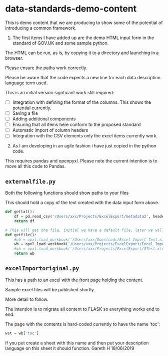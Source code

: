 # data-standards-demo-content

This is demo content that we are producing to show some of the potential of introducing a common framework.

1. The first items I have added up are the demo HTML input form in the standard of GOV.UK and some sample python.

The HTML can be run, as is, by copying it to a directory and launching in a browser.

Please ensure the paths work correctly.

Please be aware that the code expects a new line for each data description language term used.

This is an initial version signficant work still required:

* [ ] Integration with defining the format of the columns. This shows the potential currently.
* [ ] Saving a file
* [ ] Adding additional components
* [ ] Ensuring that all items here conform to the proposed standard
* [ ] Automatic import of column headers
* [ ] Integration with the CSV elements only the excel items currently work.

2. As I am developing in an agile fashion i have just copied in the python code.

This requires pandas and openpyxl. Please note the current intention is to move all this code to Pandas.

## `externalfile.py`

Both the following functions should show paths to your files

This should hold a copy of the text created with the data input form above.

```python
def gettxt():
    df = pd.read_csv('/Users/xxx/Projects/ExcelExport/metadata2', header=None)
    return df

# This will get the file, initial we have a default file, later we will allow them to input
def getfile():
    #wb = opxl.load_workbook('/Users/xxx/Downloads/Excel Import Text.xlsx')
    wb = opxl.load_workbook('/Users/xxx/Projects/ExcelExport/Excel Import Text.xlsx')
    #wb = opxl.load_workbook('/Users/xxx/Projects/ExcelExport/GTest.xlsx')
    return wb
```

## `excelImportoriginal.py`

This has a path to an excel with the front page holding the content.

Sample excel files will be published shortly.

More detail to follow.

The intention is to migrate all content to FLASK so everything works end to end.

The page with the contents is hard-coded currently to have the name 'toc':

```python
wst = wb['toc']
```
If you put create a sheet with this name and then put your description language on this sheet it should function.
Gareth H 18/06/2019
